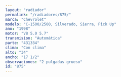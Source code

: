 ```yaml
---
layout: "radiador"
permalink: "/radiadores/875/"
marca: "Chevrolet"
modelo: "C-1500/2500, Silverado, Sierra, Pick Up"
ano: "1998"
motor: "V8 5.0 5.7"
transmision: "Automática"
parte: "431334"
clima: "Con clima"
alto: "34"
ancho: "17 1/2"
observaciones: "2 pulgadas grueso"
id: "875"
---
```



